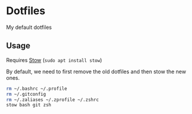 # Dotfiles

My default dotfiles

## Usage

Requires [Stow] (`sudo apt install stow`)

By default, we need to first remove the old dotfiles and then stow the new ones.

```bash
rm ~/.bashrc ~/.profile
rm ~/.gitconfig
rm ~/.zaliases ~/.zprofile ~/.zshrc
stow bash git zsh
```

[Stow]: https://www.gnu.org/software/stow/
